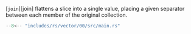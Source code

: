 [`join`][join] flattens a slice into a single value, placing a given separator between each member of the original collection.

```rs
--8<-- "includes/rs/vector/00/src/main.rs"
```
